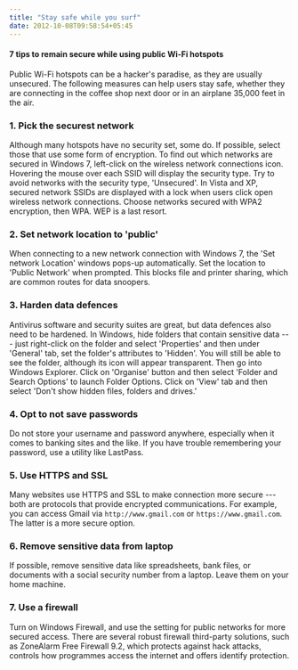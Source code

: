 ```yaml
---
title: "Stay safe while you surf"
date: 2012-10-08T09:58:54+05:45
---
```


#### 7 tips to remain secure while using public Wi-Fi hotspots

Public Wi-Fi hotspots can be a hacker's paradise, as they are usually unsecured. The following measures can help users stay safe, whether they are connecting in the coffee shop next door or in an airplane 35,000 feet in the air.

### 1. Pick the securest network

Although many hotspots have no security set, some do. If possible, select those that use some form of encryption. To find out which networks are secured in Windows 7, left-click on the wireless network connections icon. Hovering the mouse over each SSID will display the security type. Try to avoid networks with the security type, 'Unsecured'. In Vista and XP, secured network SSIDs are displayed with a lock when users click open wireless network connections. Choose networks secured with WPA2 encryption, then WPA. WEP is a last resort.

### 2. Set network location to 'public'

When connecting to a new network connection with Windows 7, the 'Set network Location' windows pops-up automatically. Set the location to 'Public Network' when prompted. This blocks file and printer sharing, which are common routes for data snoopers.

### 3. Harden data defences

Antivirus software and security suites are great, but data defences also need to be hardened. In Windows, hide folders that contain sensitive data --- just right-click on the folder and select 'Properties' and then under 'General' tab, set the folder's attributes to 'Hidden'. You will still be able to see the folder, although its icon will appear transparent. Then go into Windows Explorer. Click on 'Organise' button and then select 'Folder and Search Options' to launch Folder Options. Click on 'View' tab and then select 'Don't show hidden files, folders and drives.'

### 4. Opt to not save passwords

Do not store your username and password anywhere, especially when it comes to banking sites and the like. If you have trouble remembering your password, use a utility like LastPass.

### 5. Use HTTPS and SSL

Many websites use HTTPS and SSL to make connection more secure --- both are protocols that provide encrypted communications. For example, you can access Gmail via `http://www.gmail.com` or `https://www.gmail.com`. The latter is a more secure option.

### 6. Remove sensitive data from laptop

If possible, remove sensitive data like spreadsheets, bank files, or documents with a social security number from a laptop. Leave them on your home machine.

### 7. Use a firewall

Turn on Windows Firewall, and use the setting for public networks for more secured access. There are several robust firewall third-party solutions, such as ZoneAlarm Free Firewall 9.2, which protects against hack attacks, controls how programmes access the internet and offers identify protection.
